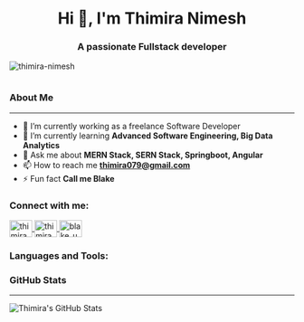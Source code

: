<h1 align="center">Hi 👋, I'm Thimira Nimesh</h1>
<h3 align="center">A passionate Fullstack developer</h3>

<p align="left"> 
  <img src="https://komarev.com/ghpvc/?username=thimira-nimesh&label=Profile%20views&color=0e75b6&style=flat" alt="thimira-nimesh" /> 
</p>

<p align="left"> 
  <a href="https://twitter.com/" target="blank">
    <img src="https://img.shields.io/twitter/follow/?logo=twitter&style=for-the-badge" alt="" />
  </a> 
</p>

### About Me
---

- 🔭 I’m currently working as a freelance Software Developer
- 🌱 I’m currently learning **Advanced Software Engineering, Big Data Analytics**
- 💬 Ask me about **MERN Stack, SERN Stack, Springboot, Angular**
- 📫 How to reach me **thimira079@gmail.com**
- ⚡ Fun fact **Call me Blake**

<h3 align="left">Connect with me:</h3>
<p align="left">
  <a href="https://linkedin.com/in/thimira-ranasinghe" target="blank">
    <img align="center" src="https://raw.githubusercontent.com/rahuldkjain/github-profile-readme-generator/master/src/images/icons/Social/linked-in-alt.svg" alt="thimira ranasinghe" height="30" width="40" />
  </a>
  <a href="https://fb.com/thimira-nimesh" target="blank">
    <img align="center" src="https://raw.githubusercontent.com/rahuldkjain/github-profile-readme-generator/master/src/images/icons/Social/facebook.svg" alt="thimira nimesh" height="30" width="40" />
  </a>
  <a href="https://instagram.com/blake_undisputed99" target="blank">
    <img align="center" src="https://raw.githubusercontent.com/rahuldkjain/github-profile-readme-generator/master/src/images/icons/Social/instagram.svg" alt="blake_undisputed99" height="30" width="40" />
  </a>
</p>

<h3 align="left">Languages and Tools:</h3>
<p align="left">
  <!-- Icons for various technologies -->
</p>

### GitHub Stats
---

![Thimira's GitHub Stats](https://github-readme-stats.vercel.app/api?username=thimira-nimesh&show_icons=true&theme=dark&count_private=true)




